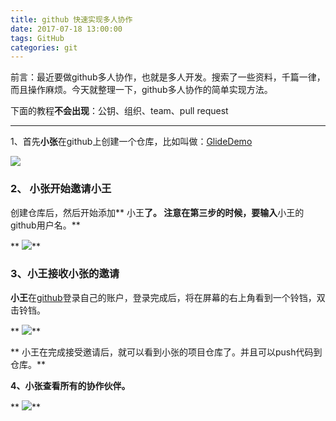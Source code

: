 ```yaml
---
title: github 快速实现多人协作
date: 2017-07-18 13:00:00
tags: GitHub
categories: git
---
```


前言：最近要做github多人协作，也就是多人开发。搜索了一些资料，千篇一律，而且操作麻烦。今天就整理一下，github多人协作的简单实现方法。

下面的教程**不会出现**：公钥、组织、team、pull request

* * *

1、首先**小张**在github上创建一个仓库，比如叫做：[GlideDemo](https://github.com/zyj1609wz/GlideDemo)

 ![](http://images2015.cnblogs.com/blog/605655/201609/605655-20160901104742433-560617925.png)

### **2、** 小张**开始邀请**小王

创建仓库后，然后开始添加** 小王**了。 注意在第三步的时候，要输入**小王的github用户名。**

**  ![](http://images2015.cnblogs.com/blog/605655/201609/605655-20160901104926840-123244029.png)**

### **3、小王接收小张的邀请**

**小王**在[github](https://github.com/ "https://github.com/")登录自己的账户，登录完成后，将在屏幕的右上角看到一个铃铛，双击铃铛。

** ![](http://images2015.cnblogs.com/blog/605655/201609/605655-20160901105239511-1477966844.gif)**

**   小王在完成接受邀请后，就可以看到小张的项目仓库了。并且可以push代码到仓库。**

**4、小张查看所有的协作伙伴。**

** ![](http://images2015.cnblogs.com/blog/605655/201609/605655-20160901112908371-1896274717.png)**